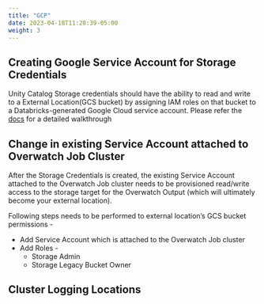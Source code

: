 ```yaml
---
title: "GCP"
date: 2023-04-18T11:28:39-05:00
weight: 3
---
```


## Creating Google Service Account for Storage Credentials
Unity Catalog Storage credentials  should have the ability to read and write to a External Location(GCS bucket) by assigning IAM roles on that bucket to a Databricks-generated Google Cloud service account.
Please refer the [docs](https://docs.gcp.databricks.com/data-governance/unity-catalog/manage-external-locations-and-credentials.html#manage-storage-credentials) for a detailed walkthrough 

## Change in existing Service Account attached to Overwatch Job Cluster

After the Storage Credentials is created, the existing Service Account attached to the Overwatch Job cluster needs to be provisioned read/write access to the storage target for the Overwatch Output (which will ultimately become your external location).

Following steps needs to be performed to external location’s GCS bucket permissions -
* Add Service Account which is attached to the Overwatch Job cluster
* Add Roles - 
  * Storage Admin 
  * Storage Legacy Bucket Owner

## Cluster Logging Locations
